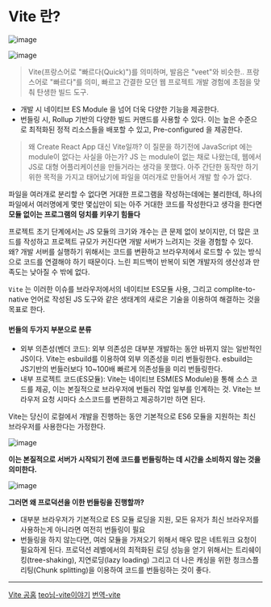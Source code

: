 # Vite 란?

![image](https://github.com/Jae-hong-lee/TIL/assets/72030487/f09ba857-e0c3-4e9a-9531-c35af7fb2bfc)

![image](https://github.com/Jae-hong-lee/TIL/assets/72030487/cee1cc86-ed1f-48d5-baa8-76ed0aa7d989)

> Vite(프랑스어로 "빠르다(Quick)")를 의미하며, 발음은 "veet"와 비슷한..
> 프랑스어로 "빠르다"를 의미, 빠르고 간결한 모던 웹 프로젝트 개발 경험에 초점을 맞춰 탄생한 빌드 도구.

- 개발 시 네이티브 ES Module 을 넘어 더욱 다양한 기능을 제공한다.
- 번들링 시, Rollup 기반의 다양한 빌드 커맨드를 사용할 수 있다. 이는 높은 수준으로 최적화된 정적 리소스들을 배포할 수 있고, Pre-configured 을 제공한다.

> 왜 Create React App 대신 Vite일까?
> 이 질문을 하기전에 JavaScript 에는 module이 없다는 사실을 아는가?
> JS 는 module이 없는 채로 나왔는데, 웹에서 JS로 대형 어플리케이션을 만들거라는 생각을 못했다. 아주 간단한 동작만 하기 위한 목적을 가지고 태어났기에 파일을 여러개로 만들어서 개발 할 수가 없다.

파일을 여러개로 분리할 수 없다면 거대한 프로그램을 작성하는데에는 불리한데, 하나의 파일에서 여러명에게 몇만 몇십만이 되는 아주 거대한 코드를 작성한다고 생각을 한다면 **모듈 없이는 프로그램의 덩치를 키우기 힘들다**

프로젝트 초기 단계에서는 JS 모듈의 크기와 개수는 큰 문제 없이 보이지만, 더 많은 코드를 작성하고 프로젝트 규모가 커진다면 개발 서버가 느려지는 것을 경험할 수 있다.
왜? 개발 서버를 실행하기 위해서는 코드를 변환하고 브라우저에서 로드할 수 있는 방식으로 코드를 연결해야 하기 때문이다.
느린 피드백이 반복이 되면 개발자의 생산성과 만족도는 낮아질 수 밖에 없다.

`Vite` 는 이러한 이슈를 브라우저에서의 네이티브 ES모듈 사용, 그리고 complite-to-native 언어로 작성된 JS 도구와 같은 생태계의 새로은 기술을 이용하여 해결하는 것을 목표로 한다.

#### 번들의 두가지 부분으로 분류

- 외부 의존성(벤더 코드): 외부 의존성은 대부분 개발하는 동안 바뀌지 않는 일반적인 JS이다.
  Vite는 esbuild를 이용하여 외부 의존성을 미리 번들링한다. esbuild는 JS기반의 번들러보다 10~100배 빠르게 의존성들을 미리 번들링한다.
- 내부 프로젝트 코드(ES모듈): Vite는 네이티브 ESM(ES Module)을 통해 소스 코드를 제공, 이는 본질적으로 브라우저에 번들러 작업 일부를 인계하는 것. Vite는 브라우저 요청 시마다 소스코드를 변환하고 제공하기만 하면 된다.

Vite는 당신이 로컬에서 개발을 진행하는 동안 기본적으로 ES6 모듈을 지원하는 최신 브라우저를 사용한다는 가정한다.

![image](https://github.com/Jae-hong-lee/TIL/assets/72030487/a68e453d-006b-4c2d-aeb0-ec01543811cd)

**이는 본질적으로 서버가 시작되기 전에 코드를 번들링하는 데 시간을 소비하지 않는 것을 의미한다.**

![image](https://github.com/Jae-hong-lee/TIL/assets/72030487/76cc13b9-af5e-48b3-987f-f0255f3f8ec3)

**그러면 왜 프로덕션을 이한 번들링을 진행할까?**

- 대부분 브라우저가 기본적으로 ES 모듈 로딩을 지원, 모든 유저가 최신 브라우저를 사용하는게 아니라면 여전히 번들링이 필요
- 번들링을 하지 않는다면, 여러 모듈을 가져오기 위해서 매우 많은 네트워크 요청이 필요하게 된다.
  프로덕션 레벨에서의 최적화된 로딩 성능을 얻기 위해서는 트리쉐이킹(tree-shaking), 지연로딩(lazy loading) 그리고 더 나은 캐싱을 위한 청크스플리팅(Chunk splitting)을 이용하여 코드를 번들링하는 것이 좋다.

---

[Vite 공홈](https://ko.vitejs.dev/guide/)
[teo님-vite이야기](https://velog.io/@teo/vite)
[번역-vite](https://velog.io/@sehyunny/is-it-time-to-say-goodbye-to-webpack)
